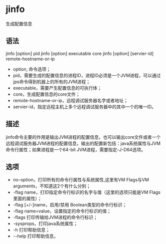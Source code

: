 # jinfo
生成配置信息
## 语法
jinfo [option] pid
jinfo [option] executable core
jinfo [option] [servier-id] remote-hostname-or-ip
- option, 命令选项；
- pid，需要生成的配置信息的进程ID，进程ID必须是一个JVM进程，可以通过jps命令得到机器上的所有的JVM进程；
- executable，需要产生配置信息的可执行体；
- core，生成配置信息的core文件；
- remote-hostname-or-ip，远程调试服务器名字或者地址；
- servier-id，指定远程主机上多个远程调试服务器中的其中一个的唯一ID。
## 描述
jinfo命令主要的作用是输出JVM进程的配置信息，也可以输出core文件或者一个远程调试服务器JVM进程的配置信息，输出的配置新包括：java系统属性与JVM命令行属性；如果进程是一个64-bit JVM进程，需要指定-J-D64选项。
## 选项
- no-option，打印所有的命令行属性与系统属性,这里有VM Flags与VM arguments，不知道这2个有什么分别；
- -flag name，打印指定命令行标识的名字与值（这里的选项只能是VM Flags里面的属性）；
- -flag [+/-]name，启用/禁用 Boolean类型的命令行标识；
- -flag name=value，设置指定的命令行标识的值；
- -flags 打印传输给JVM进程的命令行标识；
- -sysprops，打印java系统属性；
- -h 打印帮助信息；
- --help 打印帮助信息。
